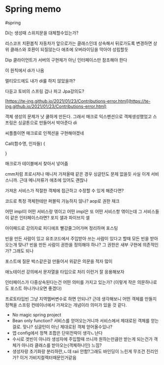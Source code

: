 # Spring memo
#spring


Di는 생성때 스위치문을 대체할수있는가?

리스코프 치환봅칙
자동차가 앞으로가는 클래스인데 상속해서 뒤로가도록 변경하면 상위 클래스와 호환이 되질않는다 애초에 오버라이딩을 막아야 성립할둣

Dip
클라이언트가 서버의 구현체가 아닌 인터페이스만 참조해야 한다

이 원칙에서 di가 나옴

멀티모드에도 내가 di룰 하지 않았을까?

다듣고 토비의 스프링 겁나 파고
Jpa강의도?

 [https://te-ing.github.io/2021/01/23/Contributions-error.html](https://te-ing.github.io/2021/01/23/Contributions-error.html) 


객체 생성의 문제가 낫 쿨하게 만든다.
그래서 매크로 익스펜션으로 객체생성했었고 스프링은 싱글톤으로 만들어서 박아준다 di



씨플플이면 매크로로 인젝션을 구현해야겠네

Call(함수명, 인자들)
{


}

매크로가 테이블에서 찾아서 넣어줌



cmm처럼 프로시저나 매니저 가져올때 같은 경우 싱글턴도 문제 없을듯 사실 이게 서비스니까. 근대 메니저류가 애초에 있어도 괜찮나

가져온 서비스가 적절한 객체에 접근하고 수정할 수 있게 해준다면?


코드로 특정 객체한테만 퍼블릭 가능하지 않나?
aop로 권한 채크

어떤 impl이 어떤 서비스랑 엮이고 어떤 impl은 또 어떤 서비스항 엮이는데 그 서비스들이 같은 인터페이스라면? 포지 샐과 파이브지 셀

아이패드로 강의자료 피디에프 빨강줄그어가며 정리하며 포스팅

빈을 만든 사람이 있고 유조코드에서 주입받아 쓰는 사람이 있다고 할때 모든 빈을 받아오는개 맞나? 빈을 만든 사람이 권한을 정의해야 하나? 그 권한은 새부 구현에 의존적인가? 그래도 되나

포스트에 질문 박스같은걸 만들어서 위같은 의문을 적자 많이

애노테이션 강의에서 문자열을 타입으로 처리 이런거 잘 응용해보자


인터페이스가 다중상속된다는건 어떤 의미를 가지고 있는가?
(이렇게 작은 의문하나로도 포스트 하나가나오면 좋겠다)




프로토타입빈
그냥 지역멤버변수로 하면 안되나? 근데 생각해보니 어떤 객체를 만들지 정책을 스프링 컨테이너에서 가져오는 개념이라 의미가 있을 것 같다.




- No magic spring project
- Bean only function? 서비스를 얻어오는거니까 서비스에서 제대로된 객체를 얻는걸로. 맞나? 싱글턴이 아닌 제대로된 객체 얻어올수있나?
- 앱 config에서 정책 조합은 단위전략이 생각ㄴ난다
- 수시로 겟빈이 아니라 생성자에 주입할때 쓰니까 원하는만큼만 받는게 되는건가 객체가 아니라 클래스를 받아오는(객체하나인) 느낌?
- 생성자랑 초기화랑 분리하란,ㄴ데 raii 안함?그래도 바인딩이 느린게 무조건 진리인가? 이거 가비지컬렉터때문인거같음


